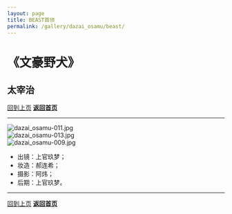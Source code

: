 ```yaml
---
layout: page
title: BEAST首领
permalink: /gallery/dazai_osamu/beast/
---
```


<haed>
    <link rel="stylesheet" href="/css/gallery.css">
</haed>

# 《文豪野犬》

## 太宰治

[回到上页](../)
[**返回首页**](https://www.jumern.com/)

---

<div class="gallery-container portrait">
    <div class="gallery-item landscape">
        <picture>
            <source srcset="https://image.jumern.com/cosplay/dazai_osamu/beast/dazai_osamu-011.avif" type="image/avif">
            <source srcset="https://image.jumern.com/cosplay/dazai_osamu/beast/dazai_osamu-011.webp" type="image/webp">
            <img src="https://image.jumern.com/cosplay/dazai_osamu/beast/dazai_osamu-011.jpg" alt="dazai_osamu-011.jpg" loading="lazy">
        </picture>
    </div>
    <div class="gallery-item portrait">
        <picture>
            <source srcset="https://image.jumern.com/cosplay/dazai_osamu/beast/dazai_osamu-013.avif" type="image/avif">
            <source srcset="https://image.jumern.com/cosplay/dazai_osamu/beast/dazai_osamu-013.webp" type="image/webp">
            <img src="https://image.jumern.com/cosplay/dazai_osamu/beast/dazai_osamu-013.jpg" alt="dazai_osamu-013.jpg" loading="lazy">
        </picture>
    </div>
    <div class="gallery-item portrait">
        <picture>
            <source srcset="https://image.jumern.com/cosplay/dazai_osamu/beast/dazai_osamu-009.avif" type="image/avif">
            <source srcset="https://image.jumern.com/cosplay/dazai_osamu/beast/dazai_osamu-009.webp" type="image/webp">
            <img src="https://image.jumern.com/cosplay/dazai_osamu/beast/dazai_osamu-009.jpg" alt="dazai_osamu-009.jpg" loading="lazy">
        </picture>
    </div>
</div>

- 出镜：上官玖梦；
- 妆造：郝连希；
- 摄影：阿炜；
- 后期：上官玖梦。

---

[回到上页](../)
[**返回首页**](https://www.jumern.com/)
